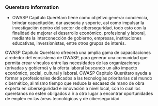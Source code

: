 ### Queretaro Information
* OWASP Capítulo Querétaro tiene como objetivo generar conciencia, brindar capacitación, dar asesoría y soporte, así como impulsar la investigación dentro del sector de ciberseguridad, todo esto con la finalidad de mejorar el desarrollo económico, profesional y laboral, mediante la interconección de gobierno, empresas, instituciones educativas, inversionistas, entre otros grupos de interés.

OWASP Capítulo Querétaro ofrecerá una amplia gama de capacitaciones alrededor del ecosistema de OWASP, para generar una comunidad que permita crear vínculos entre las necesidades de las organizaciones (privadas y gobierno) y la oferta laboral buscando un alto impacto económico, social, cultural y laboral. OWASP Capítulo Querétaro ayuda a formar a profesionales dedicados a las tecnologías prioritarias del mundo cibernético, al mismo tiempo que reduce la escasez de mano de obra experta en ciberseguridad e innovación a nivel local, con lo cual los queretanos no estén obligados a ir a otro lugar a encontrar oportunidades de empleo en las áreas tecnológicas y de ciberseguridad.




